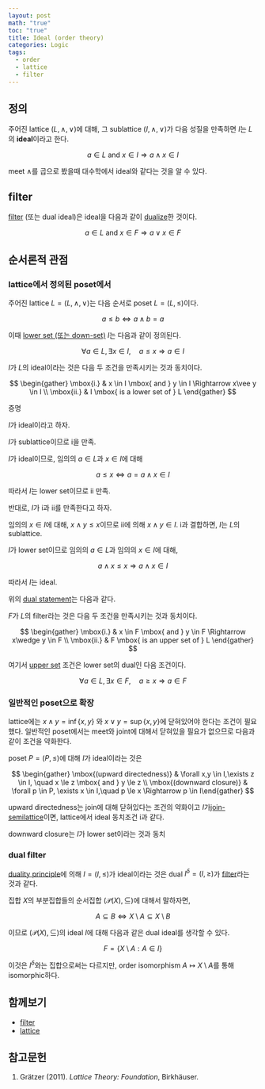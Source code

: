 ```yaml
---
layout: post
math: "true"
toc: "true"
title: Ideal (order theory)
categories: Logic
tags:
  - order
  - lattice
  - filter
---
```

## 정의

주어진 lattice ${ (L, \wedge, \vee) }$에 대해, 그 sublattice ${ (I,\wedge,\vee) }$가 다음 성질을 만족하면 ${ I }$는 ${ L }$의 **ideal**이라고 한다.

$$ a \in L \mbox{ and }  x \in I \Rightarrow a \wedge x \in I $$

meet ${ \wedge }$를 곱으로 봤을때 ${ }$대수학에서 ideal와 같다는 것을 알 수 있다.

## filter

[filter](https://paraconsistent.github.io/logic/2024/02/27/filter.html) (또는 dual ideal)은 ideal을 다음과 같이 [dualize](https://paraconsistent.github.io/logic/2024/03/03/duality-(order-theory).html)한 것이다.

$$ a \in L \mbox{ and } x \in F \Rightarrow a \vee x \in F $$

## 순서론적 관점


### lattice에서 정의된 poset에서

주어진 lattice ${ L=(L,\wedge,\vee) }$는 다음 순서로 poset ${ L=(L,\le) }$이다.

$$ a \le b \iff a \wedge b = a $$

이때 [lower set (또는 down-set)](https://paraconsistent.github.io/logic/2024/02/28/upper-set.html#%EC%A0%95%EC%9D%98) ${ I }$는 다음과 같이 정의된다.

$$ \forall   a \in L, \exists x \in I,\quad a \le x \Rightarrow a \in I $$

${ I }$가 ${ L }$의 ideal이라는 것은 다음 두 조건을 만족시키는 것과 동치이다.

$$ \begin{gather} \mbox{i.} & x \in I \mbox{ and } y \in I \Rightarrow x\vee y \in I \\ \mbox{ii.} & I \mbox{ is a lower set of } L \end{gather} $$

증명

${ I }$가 ideal이라고 하자.

${ I }$가 sublattice이므로 i을 만족.

${ I }$가 ideal이므로, 임의의 ${ a \in L }$과 ${ x \in I }$에 대해

$$ a \le x \iff a=a \wedge x \in I $$

따라서 ${ I }$는 lower set이므로 ii 만족.

반대로, ${ I }$가 i과 ii를 만족한다고 하자.

임의의 ${ x \in I }$에 대해, ${ x \wedge y \le x }$이므로 ii에 의해 ${ x \wedge y \in I }$. i과 결합하면, ${ I }$는 ${ L }$의 sublattice.

${ I }$가 lower set이므로 임의의 ${ a \in L }$과 임의의 ${ x \in I }$에 대해,

$$ a \wedge x \le x \Rightarrow a\wedge x \in I  $$

따라서 ${ I }$는 ideal.

위의 [dual statement](https://paraconsistent.github.io/logic/2024/03/03/duality-(order-theory).html)는 다음과 같다.

${ F }$가 ${ L }$의 filter라는 것은 다음 두 조건을 만족시키는 것과 동치이다.

$$ \begin{gather} \mbox{i.} & x \in F \mbox{ and } y \in F \Rightarrow x\wedge y \in F \\ \mbox{ii.} & F \mbox{ is an upper set of } L \end{gather} $$

여기서 [upper set](https://paraconsistent.github.io/logic/2024/02/28/upper-set.html) 조건은 lower set의 dual인 다음 조건이다.

$$ \forall a \in L, \exists x \in F, \quad a \ge x \Rightarrow a \in F  $$

### 일반적인 poset으로 확장

lattice에는 ${ x \wedge y = \inf \{ x,y \} }$ 와 ${ x \vee y = \sup \{ x,y \} }$에 닫혀있어야 한다는 조건이 필요했다. 일반적인 poset에서는 meet와 joint에 대해서 닫혀있을 필요가 없으므로 다음과 같이 조건을 약화한다.

poset ${ P=(P,\le) }$에 대해 ${ I }$가 ideal이라는 것은

$$ \begin{gather} \mbox{(upward directedness)} & \forall x,y \in I,\exists z \in I, \quad x \le z \mbox{ and } y \le z \\ \mbox{(downward closure)} & \forall p \in P, \exists x \in I,\quad p \le x \Rightarrow p \in I\end{gather} $$

upward directedness는 join에 대해 닫혀있다는 조건의 약화이고 ${ I }$가[join-semilattice](https://paraconsistent.github.io/logic/2024/02/27/lattice.html#semilattice)이면, lattice에서 ideal 동치조건 i과 같다.

downward closure는 ${ I }$가 lower set이라는 것과 동치

### dual filter

[duality principle](https://paraconsistent.github.io/logic/2024/03/03/duality-(order-theory).html#duality-priciple)에 의해 ${I= (I, \le) }$가 ideal이라는 것은 dual ${ I^{\delta}=(I,\ge) }$가 [filter](https://paraconsistent.github.io/logic/2024/02/27/filter.html)라는 것과 같다.

집합 ${ X }$의 부분집합들의 순서집합 ${ (\mathcal{P}(X),\subseteq) }$에 대해서 말하자면,

$$ A \subseteq B \iff X\setminus A \subseteq X\setminus B $$

이므로 ${ (\mathcal{P}(X),\subseteq) }$의 ideal ${ I }$에 대해 다음과 같은 dual ideal를 생각할 수 있다.

$$ F=\{ X \setminus A: A \in I \}$$

이것은 ${ I^{\delta} }$와는 집합으로써는 다르지만, order isomorphism ${ A \mapsto X\setminus A}$를 통해 isomorphic하다.

## 함께보기

- [filter](https://paraconsistent.github.io/logic/2024/02/27/filter.html)
- [lattice](https://paraconsistent.github.io/logic/2024/02/27/lattice.html)

## 참고문헌

1. Grätzer (2011). *Lattice Theory: Foundation*, Birkhäuser.